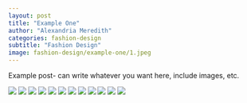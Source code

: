 ```yaml
---
layout: post
title: "Example One"
author: "Alexandria Meredith"
categories: fashion-design
subtitle: "Fashion Design"
image: fashion-design/example-one/1.jpeg
---
```


Example post- can write whatever you want here, include images, etc.

<img src="/assets/img/fashion-design/example-one/1.jpeg">
<img src="/assets/img/fashion-design/example-one/2.jpeg">
<img src="/assets/img/fashion-design/example-one/3.jpeg">
<img src="/assets/img/fashion-design/example-one/4.jpg">
<img src="/assets/img/fashion-design/example-one/5.jpeg">
<img src="/assets/img/fashion-design/example-one/6.jpeg">
<img src="/assets/img/fashion-design/example-one/7.jpeg">
<img src="/assets/img/fashion-design/example-one/8.jpeg">
<img src="/assets/img/fashion-design/example-one/9.jpeg">
<img src="/assets/img/fashion-design/example-one/10.jpeg">
<img src="/assets/img/fashion-design/example-one/11.jpeg">
<img src="/assets/img/fashion-design/example-one/12.jpg">